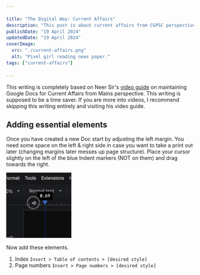 ```yaml
---

title: "The Digital Way: Current Affairs"
description: "This post is about current affairs from CGPSC perspective."
publishDate: "19 April 2024"
updatedDate: "19 April 2024"
coverImage:
  src: "./current-affairs.png"
  alt: "Pixel girl reading news paper."
tags: ["current-affairs"]

---
```

This writing is completely based on Neer Sir's [video guide](https://www.youtube.com/watch?v=QZUoyk9AMcM) on maintaining Google Docs for Current Affairs from Mains perspective.
This writing is supposed to be a time saver. If you are more into videos, I recommend skipping this writing entirely and visiting his video guide.

## Adding essential elements
Once you have created a new Doc start by adjusting the left margin. You need some space on the left & right side in case you want to take a print out later (changing margins later messes up page structure). Place your cursor slightly on the left of the blue Indent markers (NOT on them) and drag towards the right.

![indent shift](./indent.gif)

Now add these elements.
1. Index `Insert > Table of contents > [desired style]`
2. Page numbers `Insert > Page numbers > [desired style]`